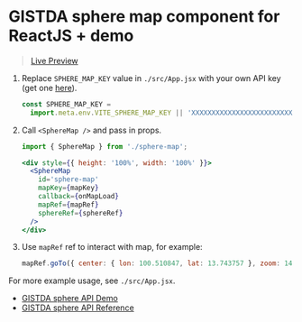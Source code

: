 # GISTDA sphere map component for ReactJS + demo

> [Live Preview](https://stackblitz.com/~/github.com/dulapahv/gistda-sphere-reactjs)

1. Replace `SPHERE_MAP_KEY` value in `./src/App.jsx` with your own API key (get one [here](https://sphere.gistda.or.th/)).

    ```jsx
    const SPHERE_MAP_KEY =
      import.meta.env.VITE_SPHERE_MAP_KEY || 'XXXXXXXXXXXXXXXXXXXXXXXXXXXXXXXX';
    ```

2. Call `<SphereMap />` and pass in props.

    ```jsx
    import { SphereMap } from './sphere-map';

    <div style={{ height: '100%', width: '100%' }}>
      <SphereMap
        id='sphere-map'
        mapKey={mapKey}
        callback={onMapLoad}
        mapRef={mapRef}
        sphereRef={sphereRef}
      />
    </div>
    ```

3. Use `mapRef` ref to interact with map, for example:

    ```jsx
    mapRef.goTo({ center: { lon: 100.510847, lat: 13.743757 }, zoom: 14 });
    ```

For more example usage, see `./src/App.jsx`.

- [GISTDA sphere API Demo](https://sphere.gistda.or.th/docs/js/createmap/)
- [GISTDA sphere API Reference](https://api.sphere.gistda.or.th/map/doc.html)
